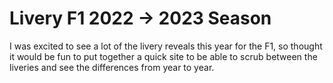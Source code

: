 # Livery F1 2022 -> 2023 Season

I was excited to see a lot of the livery reveals this year for the F1, so thought it would be fun to put together a quick site to be able to scrub between the liveries and see the differences from year to year.

